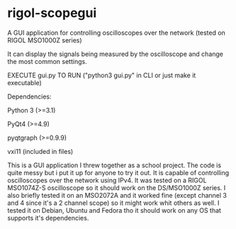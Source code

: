# rigol-scopegui
A GUI application for controlling oscilloscopes over the network (tested on RIGOL MSO1000Z series)

It can display the signals being measured by the oscilloscope and change the most common settings.

EXECUTE gui.py TO RUN ("python3 gui.py" in CLI or just make it executable)

Dependencies:

Python 3   (>=3.1)

PyQt4      (>=4.9)

pyqtgraph  (>=0.9.9)

vxi11      (included in files)

This is a GUI application I threw together as a school project.
The code is quite messy but i put it up for anyone to try it out.
It is capable of controlling oscilloscopes over the network using IPv4.
It was tested on a RIGOL MSO1074Z-S oscilloscope so it should work on the DS/MSO1000Z series.
I also briefly tested it on an MSO2072A and it worked fine (except channel 3 and 4 since it's a 2 channel scope) so it might work whit others as well.
I tested it on Debian, Ubuntu and Fedora tho it should work on any OS that supports it's dependencies.
